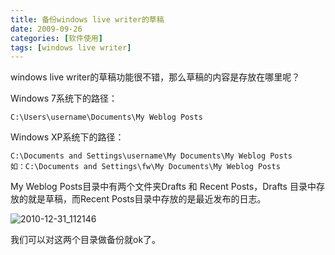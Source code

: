 ```yaml
---
title: 备份windows live writer的草稿
date: 2009-09-26
categories: [软件使用]
tags: [windows live writer]
---
```


windows live writer的草稿功能很不错，那么草稿的内容是存放在哪里呢？

Windows 7系统下的路径：

```
C:\Users\username\Documents\My Weblog Posts
```

Windows XP系统下的路径：

```
C:\Documents and Settings\username\My Documents\My Weblog Posts
如：C:\Documents and Settings\fw\My Documents\My Weblog Posts
```

My Weblog Posts目录中有两个文件夹Drafts 和 Recent Posts，Drafts 目录中存放的就是草稿，而Recent Posts目录中存放的是最近发布的日志。

![2010-12-31_112146](http://oec2003.qiniudn.com/2010-12-31_112146.gif)

我们可以对这两个目录做备份就ok了。


